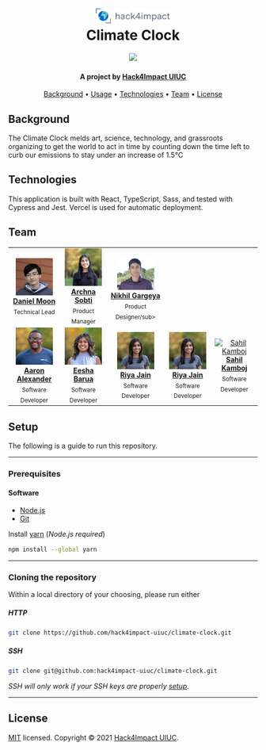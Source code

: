 
<h1 align="center">
  <a href="https://uiuc.hack4impact.org"><img src="https://raw.githubusercontent.com/hack4impact-uiuc/uiuc.hack4impact.org/master/public/images/colored-logo.svg" alt="hack4impact logo" width="150"></a>
  <br/>
  Climate Clock
  </br>
</h1>

<p align="center">
    <img src="https://img.shields.io/badge/license-MIT-blue?style=flat-square">
</p>

<h4 align="center">A project by <a href="https://uiuc.hack4impact.org/" target="_blank">Hack4Impact UIUC</a></h4>

<p align="center">
  <a href="#background">Background</a> •
  <a href="#usage">Usage</a> •
  <a href="#technologies">Technologies</a> •
  <a href="#team">Team</a> •
  <a href="#license">License</a>
</p>

## Background

The Climate Clock melds art, science, technology, and grassroots organizing to get the world to act in time by counting down the time left to curb our emissions to stay under an increase of 1.5°C

## Technologies

This application is built with React, TypeScript, Sass, and tested with Cypress and Jest. Vercel is used for automatic deployment.

## Team

<table align="center">
  <tr>
    <td align="center"><a href="https://www.linkedin.com/in/daniel-moon1"><img src="./photos/daniel-moon.jpeg" width="75px;" alt="Daniel Moon"/><br /><b>Daniel Moon</b></a><br /><sub>Technical Lead</sub></td>
    <td align="center"><a href=""><img src="./photos/archna-sobti.png" width="75px;" alt="Archna Sobti"/><br /><b>Archna Sobti</b></a><br /><sub>Product Manager</sub></td>
    <td align="center"><a href=""><img src="./photos/nikhil-gargeya.png" width="75px;" alt="Nikhil Gargeya"/><br /><b>Nikhil Gargeya</b></a><br /><sub>Product Designer/sub></td>
  </tr>
  <tr>
    <td align="center"><a href=""><img src="./photos/aaron-alexander.png" width="75px;" alt="Aaron Alexander"/><br /><b>Aaron Alexander</b></a><br /><sub>Software Developer</sub></td>
     <td align="center"><a href=""><img src="./photos/eesha-barua.jpg" width="75px;" alt="Eesha Barua"/><br /><b>Eesha Barua</b></a><br /><sub>Software Developer</sub></td>
     <td align="center"><a href=""><img src="./photos/riya-jain.jpeg" width="75px;" alt="Riya Jain"/><br /><b>Riya Jain</b></a><br /><sub>Software Developer</sub></td>
    <td align="center"><a href=""><img src="./photos/riya-jain.jpeg" width="75px;" alt="Riya Jain"/><br /><b>Riya Jain</b></a><br /><sub>Software Developer</sub></td>
    <td align="center"><a href=""><img src="./photos/sahil-kamboj.jpeg" width="75px;" alt="Sahil Kamboj"/><br /><b>Sahil Kamboj</b></a><br /><sub>Software Developer</sub></td>
  </tr>
</table>

## Setup

The following is a guide to run this repository.

<hr />

### Prerequisites

#### Software

- [Node.js](https://nodejs.org/en/download/)
- [Git](https://git-scm.com/downloads)

Install [yarn](https://classic.yarnpkg.com/lang/en/docs/install/#windows-stable)
(_Node.js required_)

```bash
npm install --global yarn
```

<hr />

### Cloning the repository

Within a local directory of your choosing, please run either

##### HTTP

```bash
git clone https://github.com/hack4impact-uiuc/climate-clock.git
```

##### SSH

```bash
git clone git@github.com:hack4impact-uiuc/climate-clock.git
```

_SSH will only work if your SSH keys are properly [setup](https://docs.github.com/en/enterprise-server@3.0/authentication/connecting-to-github-with-ssh/generating-a-new-ssh-key-and-adding-it-to-the-ssh-agent)_.

<hr />

## License

[MIT](https://github.com/hack4impact-uiuc/ymca/blob/master/LICENSE) licensed. Copyright © 2021 [Hack4Impact UIUC](https://github.com/hack4impact-uiuc).
